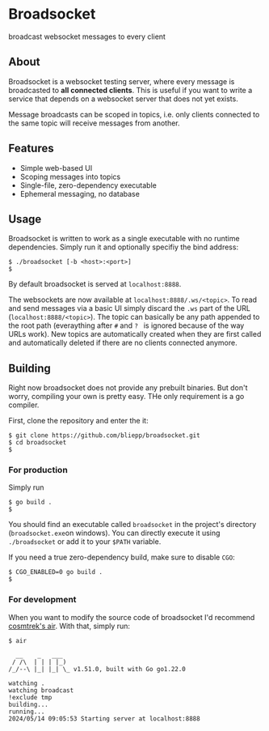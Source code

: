 # Broadsocket
broadcast websocket messages to every client

## About
Broadsocket is a websocket testing server, where every message is broadcasted to **all connected clients**.
This is useful if you want to write a service that depends on a websocket server that does not yet exists.

Message broadcasts can be scoped in topics, i.e. only clients connected to the same topic will receive messages from another.

## Features
* Simple web-based UI
* Scoping messages into topics
* Single-file, zero-dependency executable
* Ephemeral messaging, no database

## Usage
Broadsocket is written to work as a single executable with no runtime dependencies. Simply run it and optionally specifiy the bind address:

```console
$ ./broadsocket [-b <host>:<port>]
$
```

By default broadsocket is served at `localhost:8888`.

The websockets are now available at `localhost:8888/.ws/<topic>`. To read and send messages via a basic UI simply discard the `.ws` part of the URL (`localhost:8888/<topic>`). The topic can basically be any path appended to the root path (everaything after `#` and `? ` is ignored because of the way URLs work). New topics are automatically created when they are first called and automatically deleted if there are no clients connected anymore.

## Building
Right now broadsocket does not provide any prebuilt binaries. But don't worry, compiling your own is pretty easy. THe only requirement is a go compiler.

First, clone the repository and enter the it:
```console
$ git clone https://github.com/bliepp/broadsocket.git
$ cd broadsocket
$
```

### For production
Simply run
```console
$ go build .
$
```
You should find an executable called `broadsocket` in the project's directory (`broadsocket.exe`on windows). You can directly execute it using `./broadsocket` or add it to your `$PATH` variable.

If you need a true zero-dependency build, make sure to disable `CGO`:
```console
$ CGO_ENABLED=0 go build .
$
```

### For development
When you want to modify the source code of broadsocket I'd recommend [cosmtrek's air](https://github.com/cosmtrek/air). With that, simply run:
```console
$ air

  __    _   ___  
 / /\  | | | |_) 
/_/--\ |_| |_| \_ v1.51.0, built with Go go1.22.0

watching .
watching broadcast
!exclude tmp
building...
running...
2024/05/14 09:05:53 Starting server at localhost:8888
```